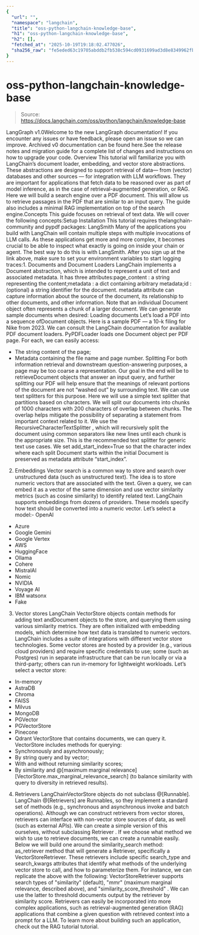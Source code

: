 ```yaml
---
{
  "url": "",
  "namespace": "langchain",
  "title": "oss-python-langchain-knowledge-base",
  "h1": "oss-python-langchain-knowledge-base",
  "h2": [],
  "fetched_at": "2025-10-19T19:18:02.477026",
  "sha256_raw": "fe5eded63c19705abddb2fb538c594cd0931699ad3d8e8349962fb31003b1f2c"
}
---
```


# oss-python-langchain-knowledge-base

> Source: https://docs.langchain.com/oss/python/langchain/knowledge-base

LangGraph v1.0Welcome to the new LangGraph documentation! If you encounter any issues or have feedback, please open an issue so we can improve. Archived v0 documentation can be found here.See the release notes and migration guide for a complete list of changes and instructions on how to upgrade your code.
Overview
This tutorial will familiarize you with LangChain’s document loader, embedding, and vector store abstractions. These abstractions are designed to support retrieval of data— from (vector) databases and other sources — for integration with LLM workflows. They are important for applications that fetch data to be reasoned over as part of model inference, as in the case of retrieval-augmented generation, or RAG. Here we will build a search engine over a PDF document. This will allow us to retrieve passages in the PDF that are similar to an input query. The guide also includes a minimal RAG implementation on top of the search engine.Concepts
This guide focuses on retrieval of text data. We will cover the following concepts:Setup
Installation
This tutorial requires thelangchain-community
and pypdf
packages:
LangSmith
Many of the applications you build with LangChain will contain multiple steps with multiple invocations of LLM calls. As these applications get more and more complex, it becomes crucial to be able to inspect what exactly is going on inside your chain or agent. The best way to do this is with LangSmith. After you sign up at the link above, make sure to set your environment variables to start logging traces:1. Documents and Document Loaders
LangChain implements a Document abstraction, which is intended to represent a unit of text and associated metadata. It has three attributes:page_content
: a string representing the content;metadata
: a dict containing arbitrary metadata;id
: (optional) a string identifier for the document.
metadata
attribute can capture information about the source of the document, its relationship to other documents, and other information. Note that an individual Document
object often represents a chunk of a larger document.
We can generate sample documents when desired:
Loading documents
Let’s load a PDF into a sequence ofDocument
objects. Here is a sample PDF — a 10-k filing for Nike from 2023. We can consult the LangChain documentation for available PDF document loaders.
PyPDFLoader
loads one Document
object per PDF page. For each, we can easily access:
- The string content of the page;
- Metadata containing the file name and page number.
Splitting
For both information retrieval and downstream question-answering purposes, a page may be too coarse a representation. Our goal in the end will be to retrieveDocument
objects that answer an input query, and further splitting our PDF will help ensure that the meanings of relevant portions of the document are not “washed out” by surrounding text.
We can use text splitters for this purpose. Here we will use a simple text splitter that partitions based on characters. We will split our documents into chunks of 1000 characters
with 200 characters of overlap between chunks. The overlap helps
mitigate the possibility of separating a statement from important
context related to it. We use the
RecursiveCharacterTextSplitter
,
which will recursively split the document using common separators like
new lines until each chunk is the appropriate size. This is the
recommended text splitter for generic text use cases.
We set add_start_index=True
so that the character index where each
split Document starts within the initial Document is preserved as
metadata attribute “start_index”.
2. Embeddings
Vector search is a common way to store and search over unstructured data (such as unstructured text). The idea is to store numeric vectors that are associated with the text. Given a query, we can embed it as a vector of the same dimension and use vector similarity metrics (such as cosine similarity) to identify related text. LangChain supports embeddings from dozens of providers. These models specify how text should be converted into a numeric vector. Let’s select a model:- OpenAI
- Azure
- Google Gemini
- Google Vertex
- AWS
- HuggingFace
- Ollama
- Cohere
- MistralAI
- Nomic
- NVIDIA
- Voyage AI
- IBM watsonx
- Fake
3. Vector stores
LangChain VectorStore objects contain methods for adding text andDocument
objects to the store, and querying them using various similarity metrics. They are often initialized with embedding models, which determine how text data is translated to numeric vectors.
LangChain includes a suite of integrations with different vector store technologies. Some vector stores are hosted by a provider (e.g., various cloud providers) and require specific credentials to use; some (such as Postgres) run in separate infrastructure that can be run locally or via a third-party; others can run in-memory for lightweight workloads. Let’s select a vector store:
- In-memory
- AstraDB
- Chroma
- FAISS
- Milvus
- MongoDB
- PGVector
- PGVectorStore
- Pinecone
- Qdrant
VectorStore
that contains documents, we can query it. VectorStore includes methods for querying:
- Synchronously and asynchronously;
- By string query and by vector;
- With and without returning similarity scores;
- By similarity and @[maximum marginal relevance][VectorStore.max_marginal_relevance_search] (to balance similarity with query to diversity in retrieved results).
4. Retrievers
LangChainVectorStore
objects do not subclass @[Runnable]. LangChain @[Retrievers] are Runnables, so they implement a standard set of methods (e.g., synchronous and asynchronous invoke
and batch
operations). Although we can construct retrievers from vector stores, retrievers can interface with non-vector store sources of data, as well (such as external APIs).
We can create a simple version of this ourselves, without subclassing Retriever
. If we choose what method we wish to use to retrieve documents, we can create a runnable easily. Below we will build one around the similarity_search
method:
as_retriever
method that will generate a Retriever, specifically a VectorStoreRetriever. These retrievers include specific search_type
and search_kwargs
attributes that identify what methods of the underlying vector store to call, and how to parameterize them. For instance, we can replicate the above with the following:
VectorStoreRetriever
supports search types of "similarity"
(default), "mmr"
(maximum marginal relevance, described above), and "similarity_score_threshold"
. We can use the latter to threshold documents output by the retriever by similarity score.
Retrievers can easily be incorporated into more complex applications, such as retrieval-augmented generation (RAG) applications that combine a given question with retrieved context into a prompt for a LLM. To learn more about building such an application, check out the RAG tutorial tutorial.